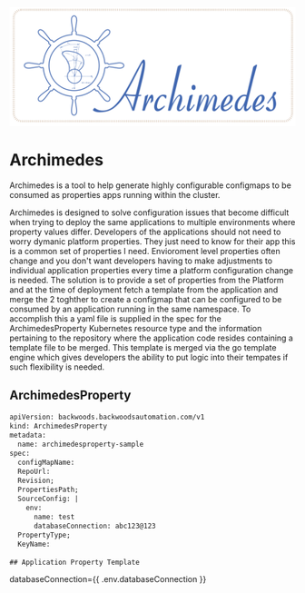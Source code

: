 ![Archimedes](./ArchimedesLogo.png)
# Archimedes 
Archimedes is a tool to help generate highly configurable configmaps to be consumed as properties apps running within the cluster.

Archimedes is designed to solve configuration issues that become difficult when trying to deploy the same applications to multiple environments where property values differ.   Developers of the applications should not need to worry dymanic platform properties.  They just need to know for their app this is a common set of properties I need.  Envioroment level properties often change and you don't want developers having to make adjustments to individual application properties every time a platform configuration change is needed.   The solution is to provide a set of properties from the Platform and at the time of deployment fetch a template from the application and merge the 2 toghther to create a configmap that can be configured to be consumed by an application running in the same namespace.  To accomplish this a yaml file is supplied in the spec for the ArchimedesProperty Kubernetes resource type and the information pertaining to the repository where the application code resides containing a template file to be merged.  This template is merged via the go template engine which gives developers the ability to put logic into their tempates if such flexibility is needed.

## ArchimedesProperty

```
apiVersion: backwoods.backwoodsautomation.com/v1
kind: ArchimedesProperty
metadata:
  name: archimedesproperty-sample
spec:
  configMapName: 
  RepoUrl:
  Revision;
  PropertiesPath; 
  SourceConfig: |
    env:
      name: test
      databaseConnection: abc123@123
  PropertyType; 
  KeyName: 

## Application Property Template

```
databaseConnection={{ .env.databaseConnection }}